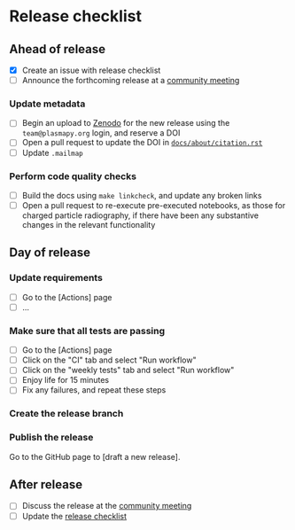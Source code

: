 [community meeting]: https://www.plasmapy.org/meetings/weekly
[`docs/about/citation.rst`]: https://github.com/PlasmaPy/PlasmaPy/blob/main/docs/about/citation.rst
[release checklist]: https://github.com/PlasmaPy/PlasmaPy/tree/main/.github/markdown/release-checklist.md
[Zenodo]: https://zenodo.org

# Release checklist

## Ahead of release

 - [x] Create an issue with release checklist
 - [ ] Announce the forthcoming release at a [community meeting]

### Update metadata

 - [ ] Begin an upload to [Zenodo] for the new release using the
   `team@plasmapy.org` login, and reserve a DOI
 - [ ] Open a pull request to update the DOI in [`docs/about/citation.rst`]
 - [ ] Update `.mailmap`

### Perform code quality checks

 - [ ] Build the docs using `make linkcheck`, and update any broken links
 - [ ] Open a pull request to re-execute pre-executed notebooks, as
       those for charged particle radiography, if there have been any
       substantive changes in the relevant functionality

## Day of release

### Update requirements

 - [ ] Go to the [Actions] page
 - [ ] ...

### Make sure that all tests are passing

 - [ ] Go to the [Actions] page
 - [ ] Click on the "CI" tab and select "Run workflow"
 - [ ] Click on the "weekly tests" tab and select "Run workflow"
 - [ ] Enjoy life for 15 minutes
 - [ ] Fix any failures, and repeat these steps

### Create the release branch

### Publish the release

Go to the GitHub page to [draft a new release].


## After release

 - [ ] Discuss the release at the [community meeting]
 - [ ] Update the [release checklist]
